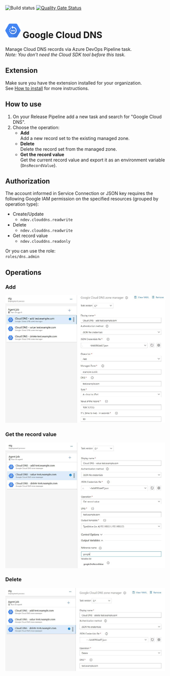 ![Build status](https://dev.azure.com/nexsobr/nx-team/_apis/build/status/Tools/External/AzureDevOps.GoogleCloudTools.TaskDNS) [![Quality Gate Status](https://sonarcloud.io/api/project_badges/measure?project=azure-devops-google-cloud-tools&metric=alert_status)](https://sonarcloud.io/dashboard?id=azure-devops-google-cloud-tools)

# <img src="src/icon.svg" height="48"> Google Cloud DNS

Manage Cloud DNS records via Azure DevOps Pipeline task.  
*Note: You don't need the Cloud SDK tool before this task.*

## Extension

Make sure you have the extension installed for your organization.  
See [How to install](/#how-to-install-extension) for more instructions.

## How to use

1. On your Release Pipeline add a new task and search for "Google Cloud DNS".  
2. Choose the operation:
    - **Add**  
Add a new record set to the existing managed zone.
    - **Delete**  
Delete the record set from the managed zone.
    - **Get the record value**  
Get the current record value and export it as an environment variable (`DnsRecordValue`).

## Authorization

The account informed in Service Connection or JSON key requires the following Google IAM permission on the specified resources (grouped by operation type):
- Create/Update
  - `ndev.clouddns.readwrite`
- Delete
  - `ndev.clouddns.readwrite`
- Get record value
  - `ndev.clouddns.readonly`

Or you can use the role:  
`roles/dns.admin`

## Operations

### Add

![](screenshots/dns-add.jpg)

### Get the record value

![](screenshots/dns-value.jpg)

### Delete

![](screenshots/dns-delete.jpg)
